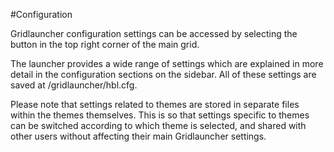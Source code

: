 #Configuration

Gridlauncher configuration settings can be accessed by selecting the button in the top right corner of the main grid.

The launcher provides a wide range of settings which are explained in more detail in the configuration sections on the sidebar. All of these settings are saved at /gridlauncher/hbl.cfg.

Please note that settings related to themes are stored in separate files within the themes themselves. This is so that settings specific to themes can be switched according to which theme is selected, and shared with other users without affecting their main Gridlauncher settings.

